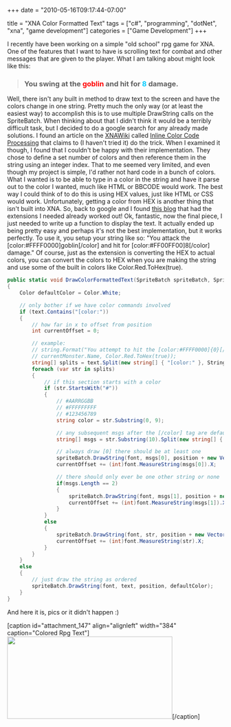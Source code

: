 +++
date = "2010-05-16T09:17:44-07:00"

title = "XNA Color Formatted Text"
tags = ["c#", "programming", "dotNet", "xna", "game development"]
categories = ["Game Development"]
+++

I recently have been working on a simple "old school" rpg game for XNA. One of the features that I want to have is scrolling text for combat and other messages that are given to the player. What I am talking about might look like this:
<blockquote>
<h3>You swing at the <strong><span style="color: #ff0000;">goblin</span></strong><span style="color: #ff0000;"> </span>and hit for <strong><span style="color: #00ccff;">8</span></strong> damage.</h3>
</blockquote>
Well, there isn't any built in method to draw text to the screen and have the colors change in one string. Pretty much the only way (or at least the easiest way) to accomplish this is to use multiple DrawString calls on the SpriteBatch. When thinking about that I didn't think it would be a terribly difficult task, but I decided to do a google search for any already made solutions. I found an article on the <a href="http://www.xnawiki.com">XNAWiki</a> called <a href="http://www.xnawiki.com/index.php?title=Inline_Color_Code_Processing">Inline Color Code Processing</a> that claims to (I haven't tried it) do the trick. When I examined it though, I found that I couldn't be happy with their implementation. They chose to define a set number of colors and then reference them in the string using an integer index. That to me seemed very limited, and even though my project is simple, I'd rather not hard code in a bunch of colors. What I wanted is to be able to type in a color in the string and have it parse out to the color I wanted, much like HTML or BBCODE would work. The best way I could think of to do this is using HEX values, just like HTML or CSS would work. Unfortunately, getting a color from HEX is another thing that isn't built into XNA. So, back to google and I found <a title="The Dead Pixel Society" href="http://www.thedeadpixelsociety.com/2010/04/hex-colors/" target="_blank">this blog</a> that had the extensions I needed already worked out! Ok, fantastic, now the final piece, I just needed to write up a function to display the text. It actually ended up being pretty easy and perhaps it's not the best implementation, but it works perfectly. To use it, you setup your string like so: "You attack the [color:#FFFF0000]goblin[/color] and hit for [color:#FF00FF00]8[/color] damage." Of course, just as the extension is converting the HEX to actual colors, you can convert the colors to HEX when you are making the string and use some of the built in colors like Color.Red.ToHex(true).

```csharp
public static void DrawColorFormattedText(SpriteBatch spriteBatch, SpriteFont font, Vector2 position, string text)
{
    Color defaultColor = Color.White;

    // only bother if we have color commands involved
    if (text.Contains("[color:"))
    {
        // how far in x to offset from position
        int currentOffset = 0;

        // example:
        // string.Format("You attempt to hit the [color:#FFFF0000]{0}[/color] but [color:{1}]MISS[/color]!",
        // currentMonster.Name, Color.Red.ToHex(true));
        string[] splits = text.Split(new string[] { "[color:" }, StringSplitOptions.RemoveEmptyEntries);
        foreach (var str in splits)
        {
            // if this section starts with a color
            if (str.StartsWith("#"))
            {
                // #AARRGGBB
                // #FFFFFFFFF
                // #123456789
                string color = str.Substring(0, 9);

                // any subsequent msgs after the [/color] tag are defaultColor
                string[] msgs = str.Substring(10).Split(new string[] { "[/color]" }, StringSplitOptions.RemoveEmptyEntries);

                // always draw [0] there should be at least one
                spriteBatch.DrawString(font, msgs[0], position + new Vector2(currentOffset, 0), color.ToColor());
                currentOffset += (int)font.MeasureString(msgs[0]).X;

                // there should only ever be one other string or none
                if(msgs.Length == 2)
                {
                    spriteBatch.DrawString(font, msgs[1], position + new Vector2(currentOffset, 0), defaultColor);
                    currentOffset += (int)font.MeasureString(msgs[1]).X;
                }
            }
            else
            {
                spriteBatch.DrawString(font, str, position + new Vector2(currentOffset, 0), defaultColor);
                currentOffset += (int)font.MeasureString(str).X;
            }
        }
    }
    else
    {
        // just draw the string as ordered
        spriteBatch.DrawString(font, text, position, defaultColor);
    }
}
```

And here it is, pics or it didn't happen :)

[caption id="attachment_147" align="alignleft" width="384" caption="Colored Rpg Text"]<a href="http://superiorcode.com/blog/wp-content/uploads/2010/05/coloredTextEx.jpg"><img class="size-full wp-image-147" title="coloredTextEx" src="http://superiorcode.com/blog/wp-content/uploads/2010/05/coloredTextEx.jpg" alt="" width="384" height="191" /></a>[/caption]
